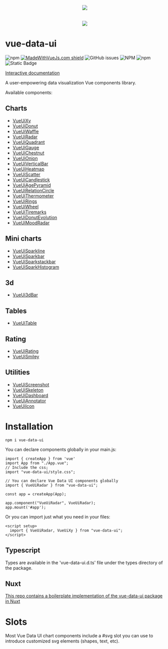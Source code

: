 <p align="center">
    <a href="https://vue-data-ui.graphieros.com/"><img src="https://vue-data-ui.graphieros.com/vue-data-ui2.png"></a>
    <br>
    <br>
    <br>
    <a href="https://vue-data-ui.graphieros.com/"><img src="https://vue-data-ui.graphieros.com/vue-data-ui-showcase.png"></a>
</p>



# vue-data-ui
![npm](https://img.shields.io/npm/v/vue-data-ui)
[![MadeWithVueJs.com shield](https://madewithvuejs.com/storage/repo-shields/4526-shield.svg)](https://madewithvuejs.com/p/vue-data-ui/shield-link)
![GitHub issues](https://img.shields.io/github/issues/graphieros/vue-data-ui)
![NPM](https://img.shields.io/npm/l/vue-data-ui)
![npm](https://img.shields.io/npm/dt/vue-data-ui)
![Static Badge](https://img.shields.io/badge/components-33-green)

[Interactive documentation](https://vue-data-ui.graphieros.com/)

A user-empowering data visualization Vue components library.

Available components:

## Charts
- [VueUiXy](https://vue-data-ui.graphieros.com/docs#vue-ui-xy)
- [VueUiDonut](https://vue-data-ui.graphieros.com/docs#vue-ui-donut)
- [VueUiWaffle](https://vue-data-ui.graphieros.com/docs#vue-ui-waffle)
- [VueUiRadar](https://vue-data-ui.graphieros.com/docs#vue-ui-radar)
- [VueUiQuadrant](https://vue-data-ui.graphieros.com/docs#vue-ui-quadrant)
- [VueUiGauge](https://vue-data-ui.graphieros.com/docs#vue-ui-gauge)
- [VueUiChestnut](https://vue-data-ui.graphieros.com/docs#vue-ui-chestnut)
- [VueUiOnion](https://vue-data-ui.graphieros.com/docs#vue-ui-onion)
- [VueUiVerticalBar](https://vue-data-ui.graphieros.com/docs#vue-ui-vertical-bar)
- [VueUiHeatmap](https://vue-data-ui.graphieros.com/docs#vue-ui-heatmap)
- [VueUiScatter](https://vue-data-ui.graphieros.com/docs#vue-ui-scatter)
- [VueUiCandlestick](https://vue-data-ui.graphieros.com/docs#vue-ui-candlestick)
- [VueUiAgePyramid](https://vue-data-ui.graphieros.com/docs#vue-ui-age-pyramid)
- [VueUiRelationCircle](https://vue-data-ui.graphieros.com/docs#vue-ui-relation-circle)
- [VueUiThermometer](https://vue-data-ui.graphieros.com/docs#vue-ui-thermometer)
- [VueUiRings](https://vue-data-ui.graphieros.com/docs#vue-ui-rings)
- [VueUiWheel](https://vue-data-ui.graphieros.com/docs#vue-ui-wheel)
- [VueUiTiremarks](https://vue-data-ui.graphieros.com/docs#vue-ui-tiremarks)
- [VueUiDonutEvolution](https://vue-data-ui.graphieros.com/docs#vue-ui-donut-evolution)
- [VueUiMoodRadar](https://vue-data-ui.graphieros.com/docs#vue-ui-mood-radar)


## Mini charts
- [VueUiSparkline](https://vue-data-ui.graphieros.com/docs#vue-ui-sparkline)
- [VueUiSparkbar](https://vue-data-ui.graphieros.com/docs#vue-ui-sparkbar)
- [VueUiSparkstackbar](https://vue-data-ui.graphieros.com/docs#vue-ui-sparkstackbar)
- [VueUiSparkHistogram](https://vue-data-ui.graphieros.com/docs#vue-ui-sparkhistogram)

## 3d
- [VueUi3dBar](https://vue-data-ui.graphieros.com/docs#vue-ui-3d-bar)

## Tables
- [VueUiTable](https://vue-data-ui.graphieros.com/docs#vue-ui-table)

## Rating
- [VueUiRating](https://vue-data-ui.graphieros.com/docs#vue-ui-rating)
- [VueUiSmiley](https://vue-data-ui.graphieros.com/docs#vue-ui-smiley)

## Utilities
- [VueUiScreenshot](https://vue-data-ui.graphieros.com/docs#vue-ui-screenshot)
- [VueUiSkeleton](https://vue-data-ui.graphieros.com/docs#vue-ui-skeleton)
- [VueUiDashboard](https://vue-data-ui.graphieros.com/docs#vue-ui-dashboard)
- [VueUiAnnotator](https://vue-data-ui.graphieros.com/docs#vue-ui-annotator)
- [VueUiIcon](https://vue-data-ui.graphieros.com/docs#vue-ui-icon)

# Installation
```
npm i vue-data-ui
```

You can declare components globally in your main.js:

```
import { createApp } from 'vue'
import App from "./App.vue";
// Include the css;
import "vue-data-ui/style.css";

// You can declare Vue Data UI components globally
import { VueUiRadar } from "vue-data-ui";

const app = createApp(App);

app.component("VueUiRadar", VueUiRadar);
app.mount('#app');
```

Or you can import just what you need in your files:

```
<script setup>
  import { VueUiRadar, VueUiXy } from "vue-data-ui";
</script>
```

## Typescript
Types are available in the 'vue-data-ui.d.ts' file under the types directory of the package.

## Nuxt
[This repo contains a boilerplate implementation of the vue-data-ui package in Nuxt](https://github.com/graphieros/vue-data-ui-nuxt)

# Slots
Most Vue Data UI chart components include a #svg slot you can use to introduce customized svg elements (shapes, text, etc).
